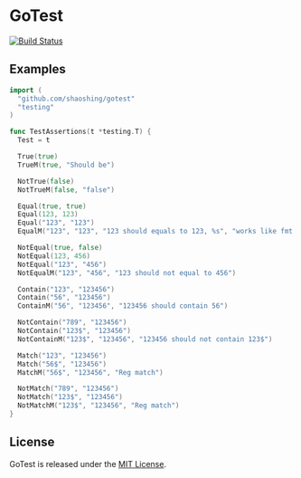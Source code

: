 # GoTest

[![Build Status](https://travis-ci.org/shaoshing/gotest.png?branch=master)](https://travis-ci.org/shaoshing/gotest)


## Examples

```go
import (
  "github.com/shaoshing/gotest"
  "testing"
)

func TestAssertions(t *testing.T) {
  Test = t

  True(true)
  TrueM(true, "Should be")

  NotTrue(false)
  NotTrueM(false, "false")

  Equal(true, true)
  Equal(123, 123)
  Equal("123", "123")
  EqualM("123", "123", "123 should equals to 123, %s", "works like fmt.Sprintf")

  NotEqual(true, false)
  NotEqual(123, 456)
  NotEqual("123", "456")
  NotEqualM("123", "456", "123 should not equal to 456")

  Contain("123", "123456")
  Contain("56", "123456")
  ContainM("56", "123456", "123456 should contain 56")

  NotContain("789", "123456")
  NotContain("123$", "123456")
  NotContainM("123$", "123456", "123456 should not contain 123$")

  Match("123", "123456")
  Match("56$", "123456")
  MatchM("56$", "123456", "Reg match")

  NotMatch("789", "123456")
  NotMatch("123$", "123456")
  NotMatchM("123$", "123456", "Reg match")
}
```

## License

GoTest is released under the [MIT License](http://www.opensource.org/licenses/MIT).
